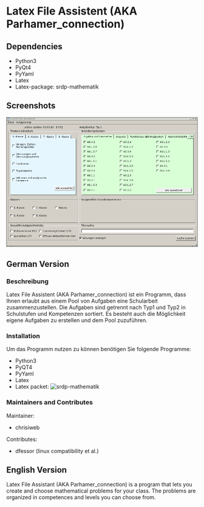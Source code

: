 # Latex File Assistent (AKA Parhamer_connection)
## Dependencies
- Python3
- PyQt4
- PyYaml
- Latex
- Latex-package: srdp-mathematik

## Screenshots
![Latex File Assistent](./artwork/program1.png)

## German Version
### Beschreibung

Latex File Assistent (AKA Parhamer_connection) ist ein Programm, dass Ihnen erlaubt aus einem Pool von Aufgaben eine Schularbeit zusammenzustellen.
Die Aufgaben sind getrennt nach Typ1 und Typ2 in Schulstufen und Kompetenzen sortiert.
Es besteht auch die Möglichkeit eigene Aufgaben zu erstellen und dem Pool zuzuführen.


### Installation
Um das Programm nutzen zu können benötigen Sie folgende Programme:

- Python3
- PyQT4
- PyYaml
- Latex
- Latex packet: ![srdp-mathematik](https://ctan.org/pkg/srdp-mathematik)

### Maintainers and Contributes
Maintainer:
- chrisiweb

Contributes:
- dfessor (linux compatibility et al.)

## English Version

Latex File Assistant (AKA Parhamer_connection) is a program that lets you create and choose mathematical problems for your class.
The problems are organized in competences and levels you can choose from.

<!--
## To Do
- How to install
- What the project does
- Why the project is useful
- How users can get started with the project
- Where users can get help with your project
- Who maintains and contributes to the project
-->
